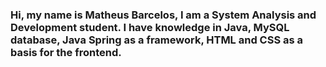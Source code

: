 ### Hi, my name is Matheus Barcelos, I am a System Analysis and Development student. I have knowledge in Java, MySQL database, Java Spring as a framework, HTML and CSS as a basis for the frontend.

<!--
**MatheusMartinsdeBarcelos/MatheusMartinsdeBarcelos** is a ✨ _special_ ✨ repository because its `README.md` (this file) appears on your GitHub profile.

Here are some ideas to get you started:

- 🔭 I’m currently working on ...
- 🌱 I’m currently learning ...
- 👯 I’m looking to collaborate on ...
- 🤔 I’m looking for help with ...
- 💬 Ask me about ...
- 📫 How to reach me: ...
- 😄 Pronouns: ...
- ⚡ Fun fact: ...
-->
